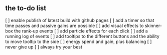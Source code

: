 ## the to-do list

[ ] enable publish of latest build with github pages
[ ] add a timer so that time passes and passive gains are possible
[ ] add visual effects to skinner-box the rank-up events
[ ] add particle effects for each click
[ ] add a running log of events
[ ] add tooltips to the different buttons and the ability to move tooltip to the side
[ ] energy spend and gain, plus balancing
[ ] never give up
[ ] always try your best